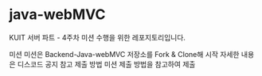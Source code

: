 # java-webMVC

KUIT 서버 파트 - 4주차 미션 수행을 위한 레포지토리입니다.

미션 미션은 Backend-Java-webMVC 저장소를 Fork & Clone해 시작 자세한 내용은 디스코드 공지 참고 제출 방법 미션 제출 방법을 참고하여 제출
